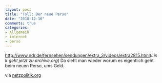 ```yaml
--- 
layout: post
title: "Toll: Der neue Perso"
date: "2010-12-16"
comments: true
categories: 
- Allgemein
- internet
- perso
---
```

<a href="https://web.archive.org/web/20101219011311/http://www.ndr.de/fernsehen/sendungen/extra_3/videos/extra2815.html">http://www.ndr.de/fernsehen/sendungen/extra_3/videos/extra2815.html</a>(*Link geht jetzt zu archive.org*)
Da sieht man wieder worum es eigentlich geht beim neuen Perso, ums Geld.

via <a href="http://www.netzpolitik.org/2010/toll-der-neue-perso/" target="_blank">netzpolitik.org</a>
